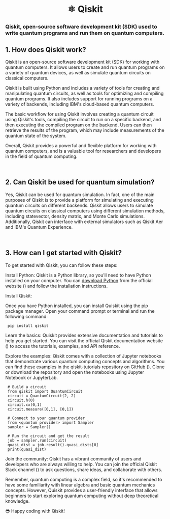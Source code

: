 <br>

# <p align="center"> ⚛︎ Qiskit<br>

### Qiskit, open-source software development kit (SDK) used to write quantum programs and run them on quantum computers.<br>


## 1. How does Qiskit work?

Qiskit is an open-source software development kit (SDK) for working with quantum computers. It allows users to create and run quantum programs on a variety of quantum devices, as well as simulate quantum circuits on classical computers.

Qiskit is built using Python and includes a variety of tools for creating and manipulating quantum circuits, as well as tools for optimizing and compiling quantum programs. It also includes support for running programs on a variety of backends, including IBM's cloud-based quantum computers.

The basic workflow for using Qiskit involves creating a quantum circuit using Qiskit's tools, compiling the circuit to run on a specific backend, and then executing the compiled program on the backend. Users can then retrieve the results of the program, which may include measurements of the quantum state of the system.

Overall, Qiskit provides a powerful and flexible platform for working with quantum computers, and is a valuable tool for researchers and developers in the field of quantum computing.

<br>

## 2. Can Qiskit be used for quantum simulation?

Yes, Qiskit can be used for quantum simulation. In fact, one of the main purposes of Qiskit is to provide a platform for simulating and executing quantum circuits on different backends. Qiskit allows users to simulate quantum circuits on classical computers using different simulation methods, including statevector, density matrix, and Monte Carlo simulations. Additionally, Qiskit can interface with external simulators such as Qiskit Aer and IBM's Quantum Experience.

<br>

## 3. How can I get started with Qiskit?

To get started with Qiskit, you can follow these steps:

Install Python: Qiskit is a Python library, so you'll need to have Python installed on your computer. You can [download Python](https://www.python.org/downloads/) from the official website () and follow the installation instructions.

Install Qiskit: 

Once you have Python installed, you can install Quiskit using the pip package manager. Open your command prompt or terminal and run the following command:


     pip install qiskit

Learn the basics: Quiskit provides extensive documentation and tutorials to help you get started. You can visit the official Qiskit documentation website () to access the tutorials, examples, and API reference.

Explore the examples: Qiskit comes with a collection of Jupyter notebooks that demonstrate various quantum computing concepts and algorithms. You can find these examples in the qiskit-tutorials repository on GitHub (). Clone or download the repository and open the notebooks using Jupyter Notebook or JupyterLab.


     # Build a circuit
     from qiskit import QuantumCircuit
     circuit = QuantumCircuit(2, 2)
     circuit.h(0)
     circuit.cx(0,1)
     circuit.measure([0,1], [0,1])
 
     # Connect to your quantum provider
     from <quantum provider> import Sampler
     sampler = Sampler()
 
     # Run the circuit and get the result
     job = sampler.run(circuit)
     quasi_dist = job.result().quasi_dists[0]
     print(quasi_dist)
     

Join the community: Qiskit has a vibrant community of users and developers who are always willing to help. You can join the official Qiskit Slack channel () to ask questions, share ideas, and collaborate with others.

Remember, quantum computing is a complex field, so it's recommended to have some familiarity with linear algebra and basic quantum mechanics concepts. However, Quiskit provides a user-friendly interface that allows beginners to start exploring quantum computing without deep theoretical knowledge.

😎 Happy coding with Qiskit! 


























